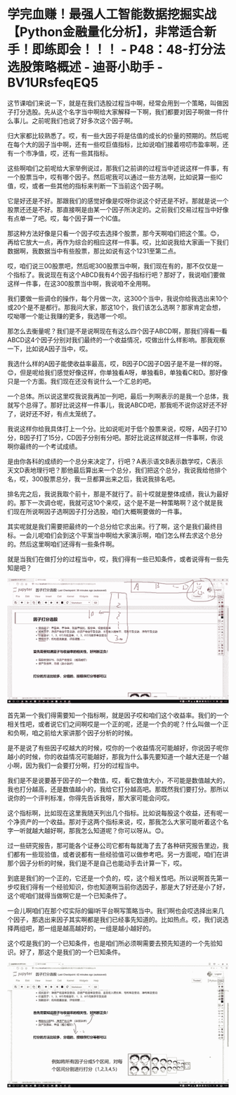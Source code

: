 # 学完血赚！最强人工智能数据挖掘实战【Python金融量化分析】，非常适合新手！即练即会！！！ - P48：48-打分法选股策略概述 - 迪哥小助手 - BV1URsfeqEQ5

这节课咱们来说一下，就是在我们选股过程当中啊，经常会用到一个策略，叫做因子打分选股。先从这个名字当中啊给大家解释一下啊，我们都要对因子啊做一件什么事儿。之前呢我们也说了好多次这个因子啊。

归大家都比较熟悉了。哎，有一些大因子将是估值的成长的价量的预期的。然后呢在每个大的因子当中啊，还有一些哎巨值指标，比如说咱们接着唠叨市盈率啊，还有一个市净值，哎，还有一些其指标。

这些啊咱们之前呢给大家举例说过，那我们之前讲的过程当中述说这样一件事，有一个股票当中，哎有哪个因子。然后呢我可以通过一些方法啊，比如说算一些IC值，哎，或者一些其他的指标来判断一下当前这个因子啊。

它是好还是不好。那跟我们的感觉好像是哎呀你说这个好还是不好。那就是说一个股票还还是不好。那直接啊是由某一个因子所决定的。之前我们交易过程当中好像有点单一了吧。哎，每个因子算一个IC值。

那这种方法好像是只看一个因子哎去选择个股票，那今天啊咱们把这个策。😊，再给它放大一点，再作为综合的相应这样一件事。哎，比如说我给大家画一下我们数据啊，我数据当中有些股票，那比如说有这个1231至第二点。

哎，咱们说三00股票吧，然后呢300股票当中啊，我们现在有的，那不仅仅是一个指标了。我说现在有这个ABCD我有4个因子指标行吧？那好了，我说咱们要做这样一件事，在这300股票当中啊，我说咱不全用啊。

我们要做一些调仓的操作，每个月做一次，这300个当中，我说你给我选出来10个或20个是不是都行。那我问大家，那这10个，我们该怎么选啊？那家肯定会想，哎呦哪一个能让我赚的更多，我选哪一个呗。

那怎么去衡量呢？我们是不是说啊现在有这么四个因子ABCD啊，那我们得看一看ABCD这4个因子分别对我们最终的一个收益情况，哎做出什么样影响。那我观察一下，比如说A因子当中，哎。

我选什么样的A因子能使收益率最高，哎，B因子DC因子D因子是不是一样的呀。😊，但是呢给我们感觉好像这样，你单独看A呀，单独看B，单独看C和D。那好像只是一个方面。我们现在还没有说什么一个汇总的吧。

一个总体。所以说这里哎我说我再加一列吧，最后一列啊表示的是我一个总体，我就写个总得了。那好比说这样一件事儿，我说ABCD吧，那我呃不说你这好还不好了，说好还不好，有点太笼统了。

我说这样你给我具体打上一个分。比如说呃对于低个股票来说，哎呀，A因子打10分，B因子打了15分，CD因子分别有分吧。那好比说这样就这样一件事啊，你说啊你最终的一个考试成绩。

是由你各科的成绩的一个总分来决定了，行吧？A表示语文B表示数学哎，C表示天文D表地理行吧？那他最后算出来一个总分，我们把这个总分，我说我给他排个名，哎，300股票总分，我一旦都算出来之后，我说我排名吧。

排名完之后，我说我取个前十，那是不就行了。前十哎就是整体成绩，我认为最好的。那下一次调仓呢，我就可这10个来哎，这个是不是一种策略啊？这个就是我们现在所说啊因子选啊因子打分选股，咱们大概啊要做的一件事。

其实呢就是我们需要把最终的一个总分给它求出来。行了啊，这个是我们最终目标。一会儿呢咱们会到这个平案当中啊给大家演示啊，咱们怎么样去求这个总分的。然后这里啊咱们还得有一些条件啊。

就是当我们在做打分的过程当中，哎，我们得有一些已知条件，或者说得有一些先知是吧？

![](img/bd5bcdeef9d5798c422cf274466cb46c_1.png)

首先第一个我们得需要知一个指标啊，就是因子哎和咱们这个收益率。我们的一个相关性吧，或者说它们之间啊哎是一个正的呢，还是一个负的呢？什么叫做一个正和负啊，咱之前给大家讲那个因子分析的时候。

是不是说了有些因子哎越大的时候，哎你的一个收益情况可能越好，你说因子呢你越小的时候，你的收益情况可能越好，那我为什么事先要知道一个越大还是一个越小啊，因为我们一会要打分啊，打分的过程当中。

我们是不是说要基于因子的一个数值，哎，看它数值大小，不可能是数值越大的，我也打分越高，还是数值越小的，我给它打分越高吧。那既然我们要打分。那所以说你的一个评判标准，你得先告诉我呀，那大家可能会问哎。

这个指标啊，比如现在这里我随天列出几个指标。比如说每股这个收益，还有呢一个净资产的一个收益。那对于这两个指标来说，哎，那我怎么大家可能听着这个名字一听就越大越好啊，那我怎么知道呢？你可以呀从。😊。

过一些研究报告，那可能各个证券公司它都有每就海了去了各种研究报告里边，我们都有一些现验值，或者说都有一些经验值可以做参考吧。另一方面呢，咱们在讲那个因子分析的时候，我们是不是自己也能动手去计算一下，哎。

到底是我们的一个正的，它还是一个负的，哎，这个相关性吧。所以说啊首先第一步哎我们得有一个经验知识，你也知道啊当前你选因子，那是大了好还是小了好，这个呢咱们就得当做啊它是一个已知条件了。

一会儿啊咱们在那个哎实际的偏I听平台啊写策略当中。我们啊也会哎选择出来几个因子，那选出来因子其实啊都是我们已经事先知道的。比如热点。哎，我们说选择两组吧，那一组是越高越好的，一组是越小越好的。

这个哎是我们的一个已知条件，也是咱们所必须啊需要去预先知道的一个先验知识。好了，那这个是我们的一个已知条件。



![](img/bd5bcdeef9d5798c422cf274466cb46c_3.png)